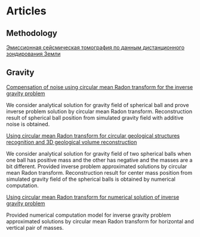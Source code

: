 # Articles

## Methodology

[Эмиссионная сейсмическая томография по данным дистанционного зондирования Земли](methodology.pdf)

## Gravity

[Compensation of noise using circular mean Radon transform for the inverse gravity problem](gravity/sphere_radon.pdf)

We consider analytical solution for gravity field of spherical ball and prove inverse problem solution by circular mean Radon transform. Reconstruction result of spherical ball position from simulated gravity field with additive noise is obtained.

[Using circular mean Radon transform for circular geological structures recognition and 3D geological volume reconstruction](gravity/circle_radon.pdf)

We consider analytical solution for gravity field of two spherical balls when one ball has positive mass and the other has negative and the masses are a bit different. Provided inverse problem approximated solutions by circular mean Radon transform. Reconstruction result for center mass position from simulated gravity field of the spherical balls is obtained by numerical computation.

[Using circular mean Radon transform for numerical solution of inverse gravity problem](gravity/pairs_radon.pdf)

Provided numerical computation model for inverse gravity problem approximated solutions by circular mean Radon transform for horizontal and vertical pair of masses.
